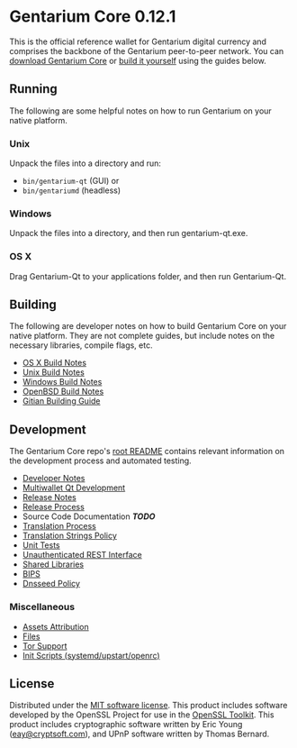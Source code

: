 Gentarium Core 0.12.1
=====================

This is the official reference wallet for Gentarium digital currency and comprises the backbone of the Gentarium peer-to-peer network. You can [download Gentarium Core](https://www.gentarium.org/downloads/) or [build it yourself](#building) using the guides below.

Running
---------------------
The following are some helpful notes on how to run Gentarium on your native platform.

### Unix

Unpack the files into a directory and run:

- `bin/gentarium-qt` (GUI) or
- `bin/gentariumd` (headless)

### Windows

Unpack the files into a directory, and then run gentarium-qt.exe.

### OS X

Drag Gentarium-Qt to your applications folder, and then run Gentarium-Qt.

Building
---------------------
The following are developer notes on how to build Gentarium Core on your native platform. They are not complete guides, but include notes on the necessary libraries, compile flags, etc.

- [OS X Build Notes](build-osx.md)
- [Unix Build Notes](build-unix.md)
- [Windows Build Notes](build-windows.md)
- [OpenBSD Build Notes](build-openbsd.md)
- [Gitian Building Guide](gitian-building.md)

Development
---------------------
The Gentarium Core repo's [root README](/README.md) contains relevant information on the development process and automated testing.

- [Developer Notes](developer-notes.md)
- [Multiwallet Qt Development](multiwallet-qt.md)
- [Release Notes](release-notes.md)
- [Release Process](release-process.md)
- Source Code Documentation ***TODO***
- [Translation Process](translation_process.md)
- [Translation Strings Policy](translation_strings_policy.md)
- [Unit Tests](unit-tests.md)
- [Unauthenticated REST Interface](REST-interface.md)
- [Shared Libraries](shared-libraries.md)
- [BIPS](bips.md)
- [Dnsseed Policy](dnsseed-policy.md)

### Miscellaneous
- [Assets Attribution](assets-attribution.md)
- [Files](files.md)
- [Tor Support](tor.md)
- [Init Scripts (systemd/upstart/openrc)](init.md)

License
---------------------
Distributed under the [MIT software license](http://www.opensource.org/licenses/mit-license.php).
This product includes software developed by the OpenSSL Project for use in the [OpenSSL Toolkit](https://www.openssl.org/). This product includes
cryptographic software written by Eric Young ([eay@cryptsoft.com](mailto:eay@cryptsoft.com)), and UPnP software written by Thomas Bernard.
